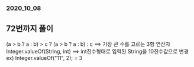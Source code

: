 ### 2020_10_08
## 72번까지 풀이
(a > b ? a : b) > c ? (a > b ? a : b) : c  ==> 가장 큰 수를 고르는 3항 연산자       
Integer.valueOf(String, int) ==> int진수형태로 입력된 String을 10진수값으로 변경 ex) Integer.valueOf("11", 2); = 3       
